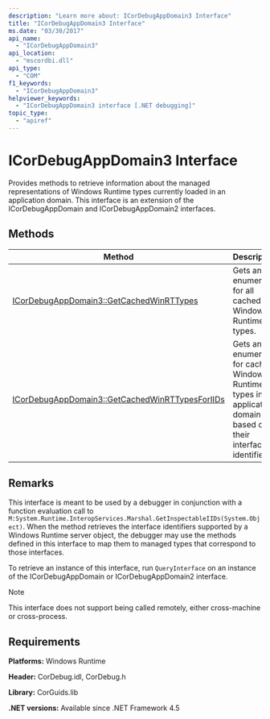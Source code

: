 ```yaml
---
description: "Learn more about: ICorDebugAppDomain3 Interface"
title: "ICorDebugAppDomain3 Interface"
ms.date: "03/30/2017"
api_name:
  - "ICorDebugAppDomain3"
api_location:
  - "mscordbi.dll"
api_type:
  - "COM"
f1_keywords:
  - "ICorDebugAppDomain3"
helpviewer_keywords:
  - "ICorDebugAppDomain3 interface [.NET debugging]"
topic_type:
  - "apiref"
---
```

# ICorDebugAppDomain3 Interface

Provides methods to retrieve information about the managed representations of Windows Runtime types currently loaded in an application domain. This interface is an extension of the ICorDebugAppDomain and ICorDebugAppDomain2 interfaces.

## Methods

|Method|Description|
|------------|-----------------|
|[ICorDebugAppDomain3::GetCachedWinRTTypes](icordebugappdomain3-getcachedwinrttypes-method.md)|Gets an enumerator for all cached Windows Runtime types.|
|[ICorDebugAppDomain3::GetCachedWinRTTypesForIIDs](icordebugappdomain3-getcachedwinrttypesforiids-method.md)|Gets an enumerator for cached Windows Runtime types in an application domain based on their interface identifiers.|

## Remarks

This interface is meant to be used by a debugger in conjunction with a function evaluation call to `M:System.Runtime.InteropServices.Marshal.GetInspectableIIDs(System.Object)`. When the method retrieves the interface identifiers supported by a Windows Runtime server object, the debugger may use the methods defined in this interface to map them to managed types that correspond to those interfaces.

To retrieve an instance of this interface, run `QueryInterface` on an instance of the ICorDebugAppDomain or ICorDebugAppDomain2 interface.

> [!NOTE]
> This interface does not support being called remotely, either cross-machine or cross-process.

## Requirements

 **Platforms:** Windows Runtime

 **Header:** CorDebug.idl, CorDebug.h

 **Library:** CorGuids.lib

 **.NET versions:** Available since .NET Framework 4.5
